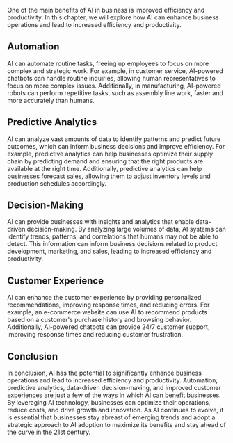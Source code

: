 
One of the main benefits of AI in business is improved efficiency and productivity. In this chapter, we will explore how AI can enhance business operations and lead to increased efficiency and productivity.

Automation
----------

AI can automate routine tasks, freeing up employees to focus on more complex and strategic work. For example, in customer service, AI-powered chatbots can handle routine inquiries, allowing human representatives to focus on more complex issues. Additionally, in manufacturing, AI-powered robots can perform repetitive tasks, such as assembly line work, faster and more accurately than humans.

Predictive Analytics
--------------------

AI can analyze vast amounts of data to identify patterns and predict future outcomes, which can inform business decisions and improve efficiency. For example, predictive analytics can help businesses optimize their supply chain by predicting demand and ensuring that the right products are available at the right time. Additionally, predictive analytics can help businesses forecast sales, allowing them to adjust inventory levels and production schedules accordingly.

Decision-Making
---------------

AI can provide businesses with insights and analytics that enable data-driven decision-making. By analyzing large volumes of data, AI systems can identify trends, patterns, and correlations that humans may not be able to detect. This information can inform business decisions related to product development, marketing, and sales, leading to increased efficiency and productivity.

Customer Experience
-------------------

AI can enhance the customer experience by providing personalized recommendations, improving response times, and reducing errors. For example, an e-commerce website can use AI to recommend products based on a customer's purchase history and browsing behavior. Additionally, AI-powered chatbots can provide 24/7 customer support, improving response times and reducing customer frustration.

Conclusion
----------

In conclusion, AI has the potential to significantly enhance business operations and lead to increased efficiency and productivity. Automation, predictive analytics, data-driven decision-making, and improved customer experiences are just a few of the ways in which AI can benefit businesses. By leveraging AI technology, businesses can optimize their operations, reduce costs, and drive growth and innovation. As AI continues to evolve, it is essential that businesses stay abreast of emerging trends and adopt a strategic approach to AI adoption to maximize its benefits and stay ahead of the curve in the 21st century.
